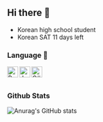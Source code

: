 ## Hi there 👋

- Korean high school student
- Korean SAT 11 days left

### Language 🎈

<img align="left" alt="Python" width="25px" src="https://upload.wikimedia.org/wikipedia/commons/thumb/c/c3/Python-logo-notext.svg/2400px-Python-logo-notext.svg.png" />
<img align="left" alt="JavaScript" width="25px" src="https://upload.wikimedia.org/wikipedia/commons/thumb/9/99/Unofficial_JavaScript_logo_2.svg/96px-Unofficial_JavaScript_logo_2.svg.png" />
<img align="left" alt="C#" width="25px" src="https://i.namu.wiki/i/6lbPnGCp3SpLYOUAS9DV5sjpBUs9ZUli3-4zRNqFolWB-45Y5D2FUP2pUtc18AZ6_s-MvVgOXBcfmZTH0CPnYIDUAU6UVgYgfzQvmmJY0MGES--rrGrF3Ase1kmRLmOCySV0helYV7OWpr23SgoD1A.svg" />

<br/>
<br/>

### Github Stats
![Anurag's GitHub stats](https://github-readme-stats.vercel.app/api?username=Minepear&show_icons=true&theme=radical)
